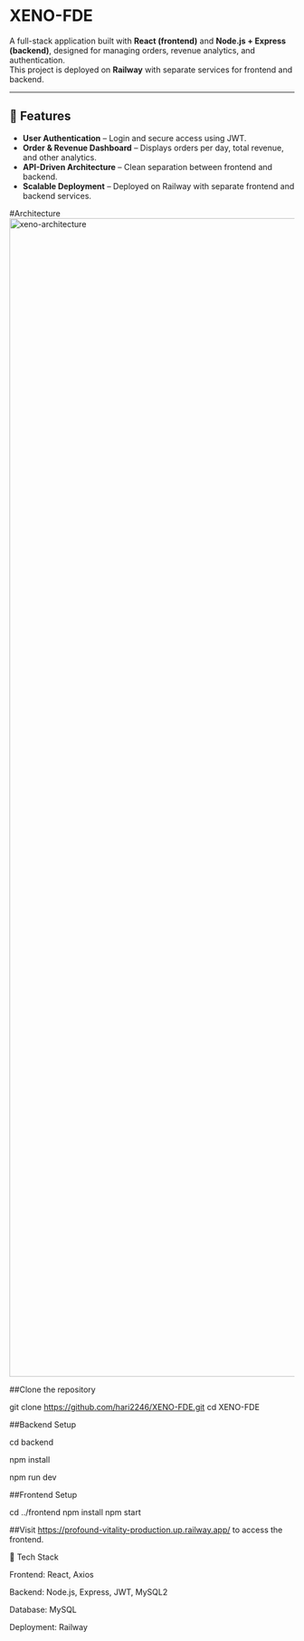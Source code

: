 # XENO-FDE

A full-stack application built with **React (frontend)** and **Node.js + Express (backend)**, designed for managing orders, revenue analytics, and authentication.  
This project is deployed on **Railway** with separate services for frontend and backend.

---

## 🚀 Features

- **User Authentication** – Login and secure access using JWT.
- **Order & Revenue Dashboard** – Displays orders per day, total revenue, and other analytics.
- **API-Driven Architecture** – Clean separation between frontend and backend.
- **Scalable Deployment** – Deployed on Railway with separate frontend and backend services.



#Architecture
<img width="2048" height="2048" alt="xeno-architecture" src="https://github.com/user-attachments/assets/3c053f2e-a750-4430-820e-ea102ac58cd9" />

##Clone the repository

git clone https://github.com/hari2246/XENO-FDE.git
cd XENO-FDE


##Backend Setup

cd backend

npm install

npm run dev


##Frontend Setup

cd ../frontend
npm install
npm start


##Visit https://profound-vitality-production.up.railway.app/ to access the frontend.

📌 Tech Stack

Frontend: React, Axios

Backend: Node.js, Express, JWT, MySQL2

Database: MySQL

Deployment: Railway
